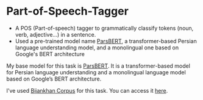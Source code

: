 # Part-of-Speech-Tagger

* A POS (Part-of-speech) tagger to grammatically classify tokens (noun, verb, adjective...) in a sentence.
* Used a pre-trained model name [ParsBERT](https://github.com/hooshvare/parsbert/), a transformer-based Persian language understanding model, and a monolingual one based on Google's BERT architecture

My base model for this task is [ParsBERT](https://github.com/hooshvare/parsbert/). It is a transformer-based model for Persian language understanding and a monolingual language model based on Google’s BERT architecture.

I've used [Bijankhan Corpus](https://en.wikipedia.org/wiki/Bijankhan_Corpus) for this task. You can access it [here](https://drive.google.com/file/d/1cUSFYjYsz0aca3tjdzUVDsOaPedxDcEi/view?usp=sharing).
